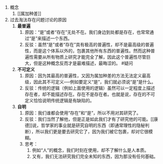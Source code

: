 1. 概念
	1. [[属加种差]]
2. 过去淘汰存在问题讨论的原因
	1. **最普遍**
		1. 原因：“是”或者“存在”无处不在。我们身边到处都是存在，也常常通过“是”来描述一个东西。
		2. 反驳：虽然“是”或者“存在”具有极高的普遍性，却不是最高级的普遍性，而是这个体系以外的，包裹其他所有东西的普遍性。然而这种普遍性需要从所有物质上研究才能完全了解，因此这个普遍性尽管巨大，但是这种概念反而才是最难描述，最晦涩的。 #疑问 
	2. **不可定义**
		1. 原因：因为其最高的普遍性，又因为属加种差的方法无法定义最高级，因此其不可定义──例如要定义“是”，我们就必须说“是”是什么。
		2. 反驳：传统的逻辑（例如上面使用的逻辑）虽然可以一定程度上描述存在者，却不能描述存在。存在不是存在者。也就是说，存在的不可定义恰恰说明传统逻辑是有缺陷的。
	3. **自明**
		1. 原因：我们谁都会使用“存在”和“是”，所以不用对其研究了。
		2. 反驳：我们当然了解他，但是正是如此我们才有了研究他的可能。[[康德]]说，哲学家的事业就是研究自明的东西（即通常理性的隐秘判断），所以我们更是要去研究它了，因为我们被它包裹，却对它很模糊。
		3. 思考：
			1. 例如“人”的概念，我们时刻在使用，却不了解什么是人本质。
			2. 又有，我们无法研究我们完全未知的东西，因为那没有任何基础。